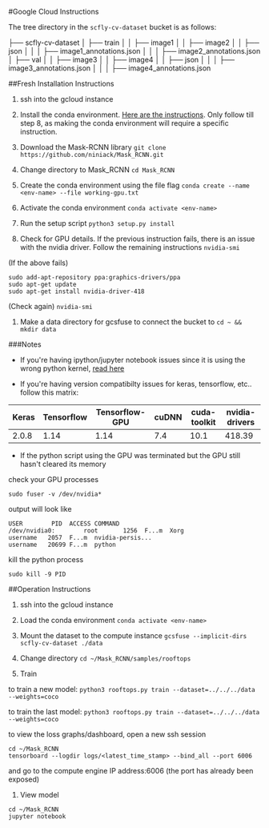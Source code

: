 #Google Cloud Instructions

The tree directory in the `scfly-cv-dataset` bucket is as follows:

├── scfly-cv-dataset
│   ├── train
│   │   ├── image1
│   │   ├── image2
│   │   ├── json
│   │   │   ├── image1_annotations.json
│   │   │   ├── image2_annotations.json
│   ├── val
│   │   ├── image3
│   │   ├── image4
│   │   ├── json
│   │   │   ├── image3_annotations.json
│   │   │   ├── image4_annotations.json

##Fresh Installation Instructions

1. ssh into the gcloud instance

1. Install the conda environment. [Here are the instructions](https://www.digitalocean.com/community/tutorials/how-to-install-anaconda-on-ubuntu-18-04-quickstart). Only follow till step 8, as making the conda environment will require a specific instruction.

1. Download the Mask-RCNN library
`git clone https://github.com/niniack/Mask_RCNN.git`

1. Change directory to Mask_RCNN
`cd Mask_RCNN`

1. Create the conda environment using the file flag
`conda create --name <env-name> --file working-gpu.txt`

1. Activate the conda environment
`conda activate <env-name>`

1. Run the setup script
`python3 setup.py install`

1. Check for GPU details. If the previous instruction fails, there is an issue with the nvidia driver. Follow the remaining instructions
`nvidia-smi`

(If the above fails)
```
sudo add-apt-repository ppa:graphics-drivers/ppa
sudo apt-get update
sudo apt-get install nvidia-driver-418
```
(Check again)
`nvidia-smi`

1. Make a data directory for gcsfuse to connect the bucket to
`cd ~ && mkdir data`

###Notes

* If you're having ipython/jupyter notebook issues since it is using the wrong python kernel, [read here](https://stackoverflow.com/questions/37061089/trouble-with-tensorflow-in-jupyter-notebook)

* If you're having version compatibilty issues for keras, tensorflow, etc.. follow this matrix:

| Keras | Tensorflow | Tensorflow-GPU | cuDNN | cuda-toolkit | nvidia-drivers |
|-------|------------|----------------|-------|--------------|----------------|
| 2.0.8 | 1.14       | 1.14           | 7.4   | 10.1         | 418.39         |

* If the python script using the GPU was terminated but the GPU still hasn't cleared its memory

check your GPU processes

```
sudo fuser -v /dev/nvidia*
```

output will look like
```
USER        PID  ACCESS COMMAND
/dev/nvidia0:        root       1256  F...m  Xorg
username   2057  F...m  nvidia-persis...
username   20699 F...m  python
```

kill the python process
```
sudo kill -9 PID
```

##Operation Instructions

1. ssh into the gcloud instance

1. Load the conda environment
`conda activate <env-name>`

1. Mount the dataset to the compute instance
`gcsfuse --implicit-dirs scfly-cv-dataset ./data`

1. Change directory
`cd ~/Mask_RCNN/samples/rooftops`

1. Train

to train a new model:
`python3 rooftops.py train --dataset=../../../data --weights=coco`

to train the last model:
`python3 rooftops.py train --dataset=../../../data --weights=coco`

to view the loss graphs/dashboard, open a new ssh session
```
cd ~/Mask_RCNN
tensorboard --logdir logs/<latest_time_stamp> --bind_all --port 6006
```

and go to the compute engine IP address:6006 (the port has already been exposed)

1. View model

```
cd ~/Mask_RCNN
jupyter notebook
```
